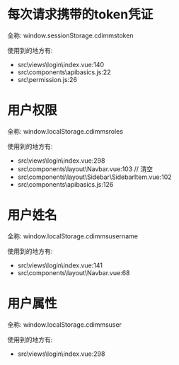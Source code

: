 # 每次请求携带的token凭证

全称: 
window.sessionStorage.cdimmstoken

使用到的地方有:
- src\views\login\index.vue:140
- src\components\apibasics.js:22
- src\permission.js:26

# 用户权限

全称: 
window.localStorage.cdimmsroles

使用到的地方有:
- src\views\login\index.vue:298
- src\components\layout\Navbar.vue:103 // 清空
- src\components\layout\Sidebar\SidebarItem.vue:102
- src\components\apibasics.js:126

# 用户姓名

全称: 
window.localStorage.cdimmsusername

使用到的地方有:
- src\views\login\index.vue:141
- src\components\layout\Navbar.vue:68

# 用户属性

全称: 
window.localStorage.cdimmsuser

使用到的地方有:
- src\views\login\index.vue:298
